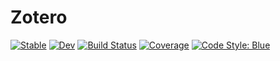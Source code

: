 # Zotero

[![Stable](https://img.shields.io/badge/docs-stable-blue.svg)](https://theogf.github.io/Zotero.jl/stable)
[![Dev](https://img.shields.io/badge/docs-dev-blue.svg)](https://theogf.github.io/Zotero.jl/dev)
[![Build Status](https://github.com/theogf/Zotero.jl/workflows/CI/badge.svg)](https://github.com/theogf/Zotero.jl/actions)
[![Coverage](https://coveralls.io/repos/github/theogf/Zotero.jl/badge.svg?branch=master)](https://coveralls.io/github/theogf/Zotero.jl?branch=master)
[![Code Style: Blue](https://img.shields.io/badge/code%20style-blue-4495d1.svg)](https://github.com/invenia/BlueStyle)
